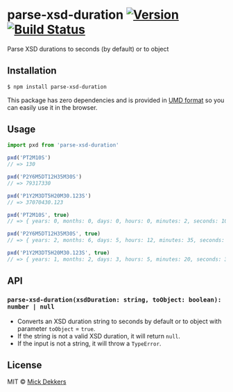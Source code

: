 # parse-xsd-duration [![Version](https://img.shields.io/npm/v/parse-xsd-duration.svg)][npm] [![Build Status](https://travis-ci.com/mickdekkers/parse-xsd-duration.svg?branch=master)](https://travis-ci.com/mickdekkers/parse-xsd-duration)
Parse XSD durations to seconds (by default) or to object

## Installation

```bash
$ npm install parse-xsd-duration
```

This package has zero dependencies and is provided in [UMD format][umd] so you can easily use it in the browser.

## Usage

```js
import pxd from 'parse-xsd-duration'

pxd('PT2M10S')
// => 130

pxd('P2Y6M5DT12H35M30S')
// => 79317330

pxd('P1Y2M3DT5H20M30.123S')
// => 37070430.123

pxd('PT2M10S', true)
// => { years: 0, months: 0, days: 0, hours: 0, minutes: 2, seconds: 10, isNegative: 0 }

pxd('P2Y6M5DT12H35M30S', true)
// => { years: 2, months: 6, days: 5, hours: 12, minutes: 35, seconds: 30, isNegative: 0 }

pxd('P1Y2M3DT5H20M30.123S', true)
// => { years: 1, months: 2, days: 3, hours: 5, minutes: 20, seconds: 30.123, isNegative: 0 }
```

## API

### `parse-xsd-duration(xsdDuration: string, toObject: boolean): number | null`

- Converts an XSD duration string to seconds by default or to object with parameter `toObject` = `true`.
- If the string is not a valid XSD duration, it will return `null`.
- If the input is not a string, it will throw a `TypeError`.

## License

MIT © [Mick Dekkers][mickdekkers-gh]

[npm]: https://www.npmjs.com/package/parse-xsd-duration
[umd]: https://github.com/umdjs/umd
[mickdekkers-gh]: https://github.com/mickdekkers
